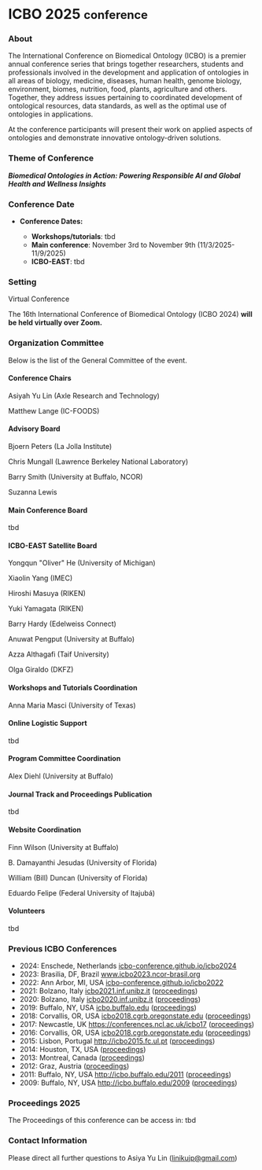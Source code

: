 <br>
<h1> ICBO 2025 <small>conference</small></h1>

### About 

The International Conference on Biomedical Ontology (ICBO) is a premier annual conference series that brings together researchers, students and professionals involved in the development and application of ontologies in all areas of biology, medicine, diseases, human health, genome biology, environment, biomes, nutrition, food, plants, agriculture and others. Together, they address issues pertaining to coordinated development of ontological resources, data standards, as well as the optimal use of ontologies in applications.

At the conference participants will present their work on applied aspects of ontologies and demonstrate innovative ontology-driven solutions.

### Theme of Conference 

<i> <b> Biomedical Ontologies in Action: Powering Responsible AI and Global Health and Wellness Insights </b> </i>

### Conference Date 

  <ul>
    <li><b>Conference Dates:</b></li>  
    <ul>
        <li><b>Workshops/tutorials</b>: tbd </li>
        <li><b>Main conference</b>: November 3rd to November 9th (11/3/2025-11/9/2025)</li>
        <li><b>ICBO-EAST</b>: tbd</li>
    </ul>
</ul>

### Setting

Virtual Conference

The 16th International Conference of Biomedical Ontology (ICBO 2024) <b>will be held virtually over Zoom.</b>

### Organization Committee

<p>Below is the list of the General Committee of the event. </p>
  
  <h4><b>Conference Chairs</b></h4>
  <p>Asiyah Yu Lin (Axle Research and Technology)</p>
  <p>Matthew Lange (IC-FOODS)</p>

  <h4><b>Advisory Board</b></h4>
  <p>Bjoern Peters (La Jolla Institute)</p>
  <p>Chris Mungall (Lawrence Berkeley National Laboratory)</p>
  <p>Barry Smith (University at Buffalo, NCOR)</p>
  <p>Suzanna Lewis</p>

  <h4><b>Main Conference Board</b></h4>
  <p>tbd</p>

  <h4><b>ICBO-EAST Satellite Board</b></h4>
  <p>Yongqun "Oliver" He (University of Michigan)</p>
  <p>Xiaolin Yang (IMEC)</p>
  <p>Hiroshi Masuya (RIKEN)</p>
  <p>Yuki Yamagata (RIKEN)</p>
  <p>Barry Hardy (Edelweiss Connect)</p>
  <p>Anuwat Pengput (University at Buffalo)</p>
  <p>Azza Althagafi (Taif University)</p>
  <p>Olga Giraldo (DKFZ)</p>

  <h4><b>Workshops and Tutorials Coordination</b></h4>
  <p>Anna Maria Masci (University of Texas)</p>

  <h4><b>Online Logistic Support</b></h4>
  <p>tbd</p>

  <h4><b>Program Committee Coordination</b></h4>
  <p>Alex Diehl (University at Buffalo)</p>

  <h4><b>Journal Track and Proceedings Publication</b></h4>
  <p>tbd</p>

  <h4><b>Website Coordination </b></h4>
  <p>Finn Wilson (University at Buffalo)</p>
  <p>B. Damayanthi Jesudas (University of Florida)</p>
  <p>William (Bill) Duncan (University of Florida)</p>
  <p>Eduardo Felipe (Federal University of Itajubá)</p>

  <h4><b>Volunteers</b></h4>
  <p>tbd</p> 

### Previous ICBO Conferences

<ul>
    <li>2024: Enschede, Netherlands <a 
            href="https://icbo-conference.github.io/icbo2024/">icbo-conference.github.io/icbo2024</a></li>
    <li>2023: Brasilia, DF, Brazil 
    <a href="https://www.icbo2023.ncor-brasil.org/index.html">www.icbo2023.ncor-brasil.org</a>
    </li>
    <li>2022: Ann Arbor, MI, USA <a
            href="https://icbo-conference.github.io/icbo2022/">icbo-conference.github.io/icbo2022</a></li>
    <li>2021: Bolzano, Italy <a href="https://icbo2021.inf.unibz.it/">icbo2021.inf.unibz.it</a> (<a
            href="http://ceur-ws.org/Vol-3073/">proceedings</a>)</li>
    <li>2020: Bolzano, Italy <a href="https://icbo2020.inf.unibz.it/">icbo2020.inf.unibz.it</a> (<a
            href="http://ceur-ws.org/Vol-2807/">proceedings</a>)</li>
    <li>2019: Buffalo, NY, USA <a href="http://icbo.buffalo.edu/">icbo.buffalo.edu</a> (<a
            href="http://ceur-ws.org/Vol-2931/">proceedings</a>)</li>
    <li>2018: Corvallis, OR, USA <a
            href="https://icbo2018.cgrb.oregonstate.edu/">icbo2018.cgrb.oregonstate.edu</a> (<a
            href="http://ceur-ws.org/Vol-2285/">proceedings</a>)</li>
    <li>2017: Newcastle, UK <a
            href="https://conferences.ncl.ac.uk/icbo17/">https://conferences.ncl.ac.uk/icbo17</a> (<a
            href="http://ceur-ws.org/Vol-2137/">proceedings</a>)</li>
    <li>2016: Corvallis, OR, USA <a
            href="https://icbo2016.cgrb.oregonstate.edu/">icbo2018.cgrb.oregonstate.edu</a> (<a
            href="http://ceur-ws.org/Vol-1747/">proceedings</a>)</li>
    <li>2015: Lisbon, Portugal <a href="http://icbo2015.fc.ul.pt/">http://icbo2015.fc.ul.pt</a> (<a
            href="http://ceur-ws.org/Vol-1515/">proceedings</a>)</li>
    <li>2014: Houston, TX, USA (<a href="http://ceur-ws.org/Vol-1327/">proceedings</a>)</li>
    <li>2013: Montreal, Canada (<a href="http://ceur-ws.org/Vol-1060/">proceedings</a>)</li>
    <li>2012: Graz, Austria (<a href="http://ceur-ws.org/Vol-897/">proceedings</a>)</li>
    <li>2011: Buffalo, NY, USA <a href="http://icbo.buffalo.edu/2011/">http://icbo.buffalo.edu/2011</a> (<a
            href="http://ceur-ws.org/Vol-833/">proceedings</a>)</li>
    <li>2009: Buffalo, NY, USA <a href="http://icbo.buffalo.edu/2009/">http://icbo.buffalo.edu/2009</a> (<a
            href="https://buffalo.box.com/shared/static/1vxdgn0r35auhzrswdy6kf1vscf7o32c.pdf">proceedings</a>)
    </li>
</ul>

### Proceedings 2025

The Proceedings of this conference can be access in: tbd

### Contact Information 

Please direct all further questions to Asiya Yu Lin (linikujp@gmail.com)


